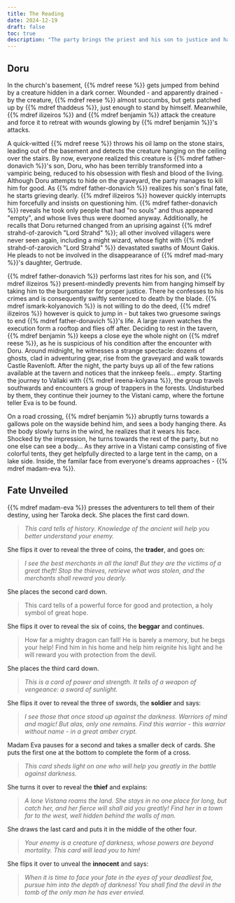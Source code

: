 ```yaml
---
title: The Reading
date: 2024-12-19
draft: false
toc: true
description: "The party brings the priest and his son to justice and have their own fate revealed"
---
```


## Doru

In the church's basement, {{% mdref reese %}} gets jumped from behind by a creature hidden in a dark corner. Wounded - and apparently drained - by the creature, {{% mdref reese %}} almost succumbs, but gets patched up by {{% mdref thaddeus %}}, just enough to stand by himself. Meanwhile, {{% mdref ilizeiros %}} and {{% mdref benjamin %}} attack the creature and force it to retreat with wounds glowing by {{% mdref benjamin %}}'s attacks. 

A quick-witted {{% mdref reese %}} throws his oil lamp on the stone stairs, leading out of the basement and detects the creature hanging on the ceiling over the stairs. By now, everyone realized this creature is {{% mdref father-donavich %}}'s son, Doru, who has been terribly transformed into a vampiric being, reduced to his obsession with flesh and blood of the living. Although Doru attempts to hide on the graveyard, the party manages to kill him for good. 
As {{% mdref father-donavich %}} realizes his son's final fate, he starts grieving dearly. {{% mdref ilizeiros %}} however quickly interrupts him forcefully and insists on questioning him. {{% mdref father-donavich %}} reveals he took only people that had "no souls" and thus appeared "empty", and whose lives thus were doomed anyway. Additionally, he recalls that Doru returned changed from an uprising against {{% mdref strahd-of-zarovich "Lord Strahd" %}}; all other involved villagers were never seen again, including a might wizard, whose fight with {{% mdref strahd-of-zarovich "Lord Strahd" %}} devastated swaths of Mount Gakis. He pleads to not be involved in the disappearance of {{% mdref mad-mary %}}'s daughter, Gertrude.

{{% mdref father-donavich %}} performs last rites for his son, and {{% mdref ilizeiros %}} present-mindedly prevents him from hanging himself by taking him to the burgomaster for proper justice. There he confesses to his crimes and is consequently swiftly sentenced to death by the blade. {{% mdref ismark-kolyanovich %}} is not willing to do the deed, {{% mdref ilizeiros %}} however is quick to jump in - but takes two gruesome swings to end {{% mdref father-donavich %}}'s life. A large raven watches the execution form a rooftop and flies off after.
Deciding to rest in the tavern, {{% mdref benjamin %}} keeps a close eye the whole night on {{% mdref reese %}}, as he is suspicious of his condition after the encounter with Doru. Around midnight, he witnesses a strange spectacle: dozens of ghosts, clad in adventuring gear, rise from the graveyard and walk towards Castle Ravenloft.
After the night, the party buys up all of the few rations available at the tavern and notices that the innkeep feels... *empty*. Starting the journey to Vallaki with {{% mdref ireena-kolyana %}}, the group travels southwards and encounters a group of trappers in the forests. Undisturbed by them, they continue their journey to the Vistani camp, where the fortune teller Eva is to be found.

On a road crossing, {{% mdref benjamin %}} abruptly turns towards a gallows pole on the wayside behind him, and sees a body hanging there. As the body slowly turns in the wind, he realizes that it wears his face. Shocked by the impression, he turns towards the rest of the party, but no one else can see a body...
As they arrive in a Vistani camp consisting of five colorful tents, they get helpfully directed to a large tent in the camp, on a lake side. Inside, the familar face from everyone's dreams approaches - {{% mdref madam-eva %}}.

## Fate Unveiled

{{% mdref madam-eva %}} presses the adventurers to tell them of their destiny, using her Taroka deck. She places the first card down. 

> *This card tells of history. Knowledge of the ancient will help you better understand your enemy.*

She flips it over to reveal the three of coins, the **trader**, and goes on: 

>  *I see the best merchants in all the land! But they are the victims of a great theft! Stop the thieves, retrieve what was stolen, and the merchants shall reward you dearly.*


She places the second card down.

> This card tells of a powerful force for good and protection, a holy symbol of great hope. 

She flips it over to reveal the six of coins, the **beggar** and continues.

> How far a mighty dragon can fall! He is barely a memory, but he begs your help! Find him in his home and help him reignite his light and he will reward you with protection from the devil.


She places the third card down.

> *This is a card of power and strength. It tells of a weapon of vengeance: a sword of sunlight.* 

She flips it over to reveal the three of swords, the **soldier** and says:

> *I see those that once stood up against the darkness. Warriors of mind and magic! But alas, only one remains. Find this warrior - this warrior without name - in a great amber crypt.*


Madam Eva pauses for a second and takes a smaller deck of cards. She puts the first one at the bottom to complete the form of a cross.

> *This card sheds light on one who will help you greatly in the battle against darkness.* 

She turns it over to reveal the **thief** and explains:

> *A lone Vistana roams the land. She stays in no one place for long, but catch her, and her fierce will shall aid you greatly! Find her in a town far to the west, well hidden behind the walls of man.*


She draws the last card and puts it in the middle of the other four.

> *Your enemy is a creature of darkness, whose powers are beyond mortality. This card will lead you to him!* 

She flips it over to unveal the **innocent** and says:

> *When it is time to face your fate in the eyes of your deadliest foe, pursue him into the depth of darkness! You shall find the devil in the tomb of the only man he has ever envied.*